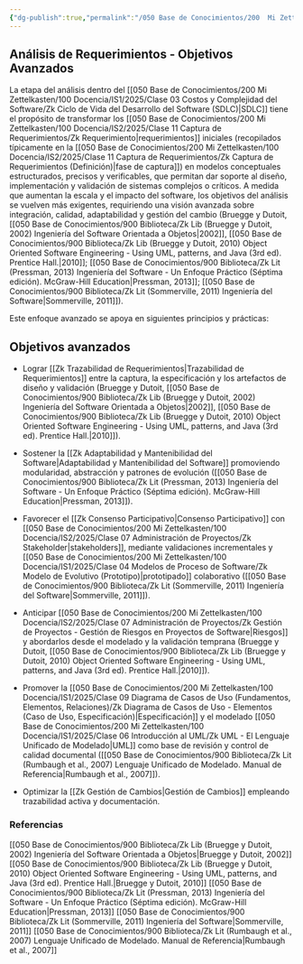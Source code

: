 ```yaml
---
{"dg-publish":true,"permalink":"/050 Base de Conocimientos/200  Mi Zettelkasten/100 Docencia/IS2/2025/Clase 20 Análisis/Zk Análisis de Requerimientos - Objetivos Avanzados/","tags":["#definir"]}
---
```


## Análisis de Requerimientos - Objetivos Avanzados

La etapa del análisis dentro del [[050 Base de Conocimientos/200  Mi Zettelkasten/100 Docencia/IS1/2025/Clase 03 Costos y Complejidad del Software/Zk Ciclo de Vida del Desarrollo del Software (SDLC)\|SDLC]] tiene el propósito de transformar los [[050 Base de Conocimientos/200  Mi Zettelkasten/100 Docencia/IS2/2025/Clase 11 Captura de Requerimientos/Zk Requerimiento\|requerimientos]] iniciales (recopilados típicamente en la [[050 Base de Conocimientos/200  Mi Zettelkasten/100 Docencia/IS2/2025/Clase 11 Captura de Requerimientos/Zk Captura de Requerimientos (Definición)\|fase de captura]]) en modelos conceptuales estructurados, precisos y verificables, que permitan dar soporte al diseño, implementación y validación de sistemas complejos o críticos. A medida que aumentan la escala y el impacto del software, los objetivos del análisis se vuelven más exigentes, requiriendo una visión avanzada sobre integración, calidad, adaptabilidad y gestión del cambio (Bruegge y Dutoit, [[050 Base de Conocimientos/900 Biblioteca/Zk Lib (Bruegge y Dutoit, 2002) Ingeniería del Software Orientada a Objetos\|2002]], [[050 Base de Conocimientos/900 Biblioteca/Zk Lib (Bruegge y Dutoit, 2010) Object Oriented Software Engineering -  Using UML, patterns, and Java (3rd ed). Prentice Hall.\|2010]]; [[050 Base de Conocimientos/900 Biblioteca/Zk Lit (Pressman, 2013) Ingeniería del Software - Un Enfoque Práctico (Séptima edición). McGraw-Hill Education\|Pressman, 2013]]; [[050 Base de Conocimientos/900 Biblioteca/Zk Lit (Sommerville, 2011) Ingeniería del Software\|Sommerville, 2011]]).

Este enfoque avanzado se apoya en siguientes principios y prácticas:

## Objetivos avanzados

- Lograr [[Zk Trazabilidad de Requerimientos\|Trazabilidad de Requerimientos]] entre la captura, la especificación y los artefactos de diseño y validación (Bruegge y Dutoit, [[050 Base de Conocimientos/900 Biblioteca/Zk Lib (Bruegge y Dutoit, 2002) Ingeniería del Software Orientada a Objetos\|2002]], [[050 Base de Conocimientos/900 Biblioteca/Zk Lib (Bruegge y Dutoit, 2010) Object Oriented Software Engineering -  Using UML, patterns, and Java (3rd ed). Prentice Hall.\|2010]]).
    
- Sostener la [[Zk Adaptabilidad y Mantenibilidad del Software\|Adaptabilidad y Mantenibilidad del Software]] promoviendo modularidad, abstracción y patrones de evolución ([[050 Base de Conocimientos/900 Biblioteca/Zk Lit (Pressman, 2013) Ingeniería del Software - Un Enfoque Práctico (Séptima edición). McGraw-Hill Education\|Pressman, 2013]]).
    
- Favorecer el [[Zk Consenso Participativo\|Consenso Participativo]] con [[050 Base de Conocimientos/200  Mi Zettelkasten/100 Docencia/IS2/2025/Clase 07 Administración de Proyectos/Zk Stakeholder\|stakeholders]], mediante validaciones incrementales y [[050 Base de Conocimientos/200  Mi Zettelkasten/100 Docencia/IS1/2025/Clase 04 Modelos de Proceso de Software/Zk Modelo de Evolutivo (Prototipo)\|prototipado]] colaborativo ([[050 Base de Conocimientos/900 Biblioteca/Zk Lit (Sommerville, 2011) Ingeniería del Software\|Sommerville, 2011]]).
    
- Anticipar [[050 Base de Conocimientos/200  Mi Zettelkasten/100 Docencia/IS2/2025/Clase 07 Administración de Proyectos/Zk Gestión de Proyectos - Gestión de Riesgos en Proyectos de Software\|Riesgos]] y abordarlos desde el modelado y la validación temprana (Bruegge y Dutoit, [[050 Base de Conocimientos/900 Biblioteca/Zk Lib (Bruegge y Dutoit, 2010) Object Oriented Software Engineering -  Using UML, patterns, and Java (3rd ed). Prentice Hall.\|2010]]).
    
- Promover la [[050 Base de Conocimientos/200  Mi Zettelkasten/100 Docencia/IS1/2025/Clase 09 Diagrama de Casos de Uso (Fundamentos, Elementos, Relaciones)/Zk Diagrama de Casos de Uso - Elementos (Caso de Uso, Especificación)\|Especificación]] y el modelado [[050 Base de Conocimientos/200  Mi Zettelkasten/100 Docencia/IS1/2025/Clase 06 Introducción al UML/Zk UML - El Lenguaje Unificado de Modelado\|UML]] como base de revisión y control de calidad documental ([[050 Base de Conocimientos/900 Biblioteca/Zk Lit (Rumbaugh et al., 2007) Lenguaje Unificado de Modelado. Manual de Referencia\|Rumbaugh et al., 2007]]).
    
- Optimizar la [[Zk Gestión de Cambios\|Gestión de Cambios]] empleando trazabilidad activa y documentación.

### Referencias
[[050 Base de Conocimientos/900 Biblioteca/Zk Lib (Bruegge y Dutoit, 2002) Ingeniería del Software Orientada a Objetos\|Bruegge y Dutoit, 2002]]
[[050 Base de Conocimientos/900 Biblioteca/Zk Lib (Bruegge y Dutoit, 2010) Object Oriented Software Engineering -  Using UML, patterns, and Java (3rd ed). Prentice Hall.\|Bruegge y Dutoit, 2010]]
[[050 Base de Conocimientos/900 Biblioteca/Zk Lit (Pressman, 2013) Ingeniería del Software - Un Enfoque Práctico (Séptima edición). McGraw-Hill Education\|Pressman, 2013]]
[[050 Base de Conocimientos/900 Biblioteca/Zk Lit (Sommerville, 2011) Ingeniería del Software\|Sommerville, 2011]]
[[050 Base de Conocimientos/900 Biblioteca/Zk Lit (Rumbaugh et al., 2007) Lenguaje Unificado de Modelado. Manual de Referencia\|Rumbaugh et al., 2007]]
